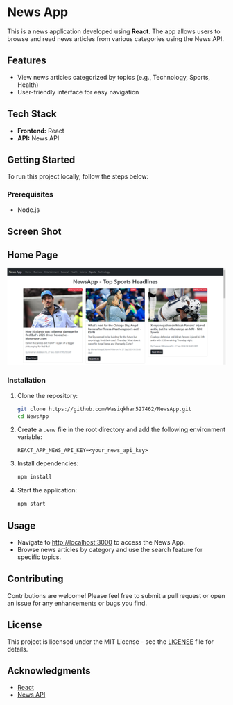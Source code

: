
# News App

This is a news application developed using **React**. The app allows users to browse and read news articles from various categories using the News API.

## Features

- View news articles categorized by topics (e.g., Technology, Sports, Health)
- User-friendly interface for easy navigation

## Tech Stack

- **Frontend:** React
- **API:** News API

## Getting Started

To run this project locally, follow the steps below:

### Prerequisites

- Node.js

## Screen Shot

## Home Page
![Home Page](https://github.com/Wasiqkhan527462/NewsApp/blob/770ce671bfa5355e4ae91db9468a1d85f2677086/News%20App.png)


### Installation

1. Clone the repository:
   ```bash
   git clone https://github.com/Wasiqkhan527462/NewsApp.git
   cd NewsApp
   ```

2. Create a `.env` file in the root directory and add the following environment variable:
   ```plaintext
   REACT_APP_NEWS_API_KEY=<your_news_api_key>
   ```

3. Install dependencies:
   ```bash
   npm install
   ```

4. Start the application:
   ```bash
   npm start
   ```

## Usage

- Navigate to [http://localhost:3000](http://localhost:3000) to access the News App.
- Browse news articles by category and use the search feature for specific topics.

## Contributing

Contributions are welcome! Please feel free to submit a pull request or open an issue for any enhancements or bugs you find.

## License

This project is licensed under the MIT License - see the [LICENSE](LICENSE) file for details.

## Acknowledgments

- [React](https://reactjs.org/)
- [News API](https://newsapi.org/)
```
